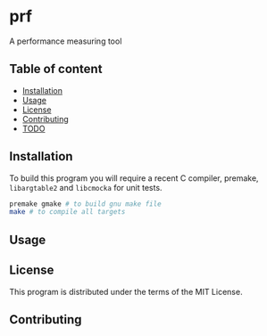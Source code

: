 # prf

A performance measuring tool 

## Table of content

- [Installation](#Installation)
- [Usage](#Usage)
- [License](#License)
- [Contributing](#Contributing)
- [TODO](#TODO)

## Installation

To build this program you will require a recent C compiler, premake, `libargtable2` and `libcmocka` for unit tests.

```sh
premake gmake # to build gnu make file 
make # to compile all targets 
```

## Usage


## License

This program is distributed under the terms of the MIT License.

## Contributing

